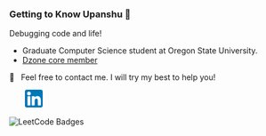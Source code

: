 ### Getting to Know Upanshu 👋 

Debugging code and life!

  - Graduate Computer Science student at Oregon State University.
  - [Dzone core member](https://dzone.com/users/4314439/upanshu-chaudhary.html)
 
  📩 &nbsp; Feel free to contact me. I will try my best to help you!
  
  &nbsp; &nbsp; &nbsp; &nbsp;[![LinkedIn](https://raw.githubusercontent.com/upanshu21/upanshu21/master/linkedin-icon.png)](https://in.linkedin.com/in/upanshu-chaudhary-b03422187)

![LeetCode Badges](https://leetcode-badge-showcase.vercel.app/api?username={upanshu21})
